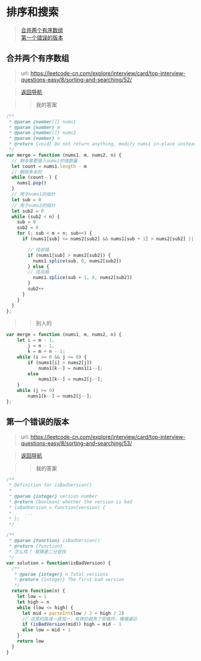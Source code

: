 # 排序和搜索

> [合并两个有序数组](#合并两个有序数组) <br>
> [第一个错误的版本](#第一个错误的版本) <br>

## 合并两个有序数组

> url: https://leetcode-cn.com/explore/interview/card/top-interview-questions-easy/8/sorting-and-searching/52/

> [返回导航](#排序和搜索)

>> 我的答案

```js
/**
 * @param {number[]} nums1
 * @param {number} m
 * @param {number[]} nums2
 * @param {number} n
 * @return {void} Do not return anything, modify nums1 in-place instead.
 */
var merge = function (nums1, m, nums2, n) {
  // 剩余需要插入nums1的值数量
  let count = nums1.length - m
  // 删除多余的
  while (count--) {
    nums1.pop()
  }
  // 用于nums1的指针
  let sub = 0
  // 用于nums2的指针
  let sub2 = 0
  while (sub2 < n) {
    sub = 0
    sub2 = 0
    for (; sub < m + n; sub++) {
      if (nums1[sub] <= nums2[sub2] && nums1[sub + 1] > nums2[sub2] || nums1[sub] > nums2[sub2] || sub >= nums1.length) {

        // 往前插
        if (nums1[sub] > nums2[sub2]) {
          nums1.splice(sub, 0, nums2[sub2])
        } else {
        // 往后插
          nums1.splice(sub + 1, 0, nums2[sub2])
        }
        sub2++
      }
    }
  }
};
```

>> 别人的

```js
var merge = function (nums1, m, nums2, n) {
    let i = m - 1,
        j = n - 1,
        k = m + n - 1;
    while (i >= 0 && j >= 0) {
        if (nums1[i] > nums2[j])
            nums1[k--] = nums1[i--];
        else
            nums1[k--] = nums2[j--];
    }
    while (j >= 0)
        nums1[k--] = nums2[j--];
};
```

## 第一个错误的版本

> url: https://leetcode-cn.com/explore/interview/card/top-interview-questions-easy/8/sorting-and-searching/53/

> [返回导航](#排序和搜索)

>> 我的答案

```js
/**
 * Definition for isBadVersion()
 * 
 * @param {integer} version number
 * @return {boolean} whether the version is bad
 * isBadVersion = function(version) {
 *     ...
 * };
 */

/**
 * @param {function} isBadVersion()
 * @return {function}
 * 怎么找？ 我猜是二分查找
 */
var solution = function(isBadVersion) {
  /**
   * @param {integer} n Total versions
   * @return {integer} The first bad version
   */
  return function(n) {
    let low = 1
    let high = n
    while (low <= high) {
      let mid = parseInt(low / 2 + high / 2)
      // 这里的高减一底加一，有效的避免了死循环，慢慢逼近
      if (isBadVersion(mid)) high = mid - 1
      else low = mid + 1
    }
    return low
  }
}
```
